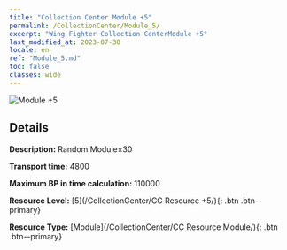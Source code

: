 ```yaml
---
title: "Collection Center Module +5"
permalink: /CollectionCenter/Module_5/
excerpt: "Wing Fighter Collection CenterModule +5"
last_modified_at: 2023-07-30
locale: en
ref: "Module_5.md"
toc: false
classes: wide
---
```



![Module +5](/images/cc/CC_Module_5.png)

## Details

  **Description:** Random Module×30

  **Transport time:** 4800

  **Maximum BP in time calculation:** 110000

  **Resource Level:** [5](/CollectionCenter/CC Resource +5/){: .btn .btn--primary}

  **Resource Type:** [Module](/CollectionCenter/CC Resource Module/){: .btn .btn--primary}

